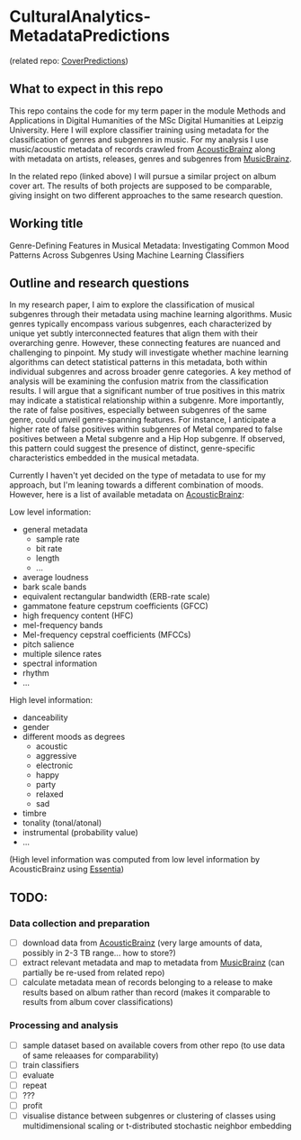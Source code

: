 # CulturalAnalytics-MetadataPredictions
(related repo: [CoverPredictions](https://github.com/nicobenz/CulturalAnalytics-CoverPredictions))
## What to expect in this repo
This repo contains the code for my term paper in the module Methods and Applications in Digital Humanities of the MSc Digital Humanities at Leipzig University. 
Here I will explore classifier training using metadata for the classification of genres and subgenres in music. 
For my analysis I use music/acoustic metadata of records crawled from [AcousticBrainz](https://acousticbrainz.org) along with metadata on artists, releases, genres and subgenres from [MusicBrainz](https://musicbrainz.org). 

In the related repo (linked above) I will pursue a similar project on album cover art. 
The results of both projects are supposed to be comparable, giving insight on two different approaches to the same research question.

## Working title
Genre-Defining Features in Musical Metadata: Investigating Common Mood Patterns Across Subgenres Using Machine Learning Classifiers

## Outline and research questions
In my research paper, I aim to explore the classification of musical subgenres through their metadata using machine learning algorithms. 
Music genres typically encompass various subgenres, each characterized by unique yet subtly interconnected features that align them with their overarching genre. 
However, these connecting features are nuanced and challenging to pinpoint. 
My study will investigate whether machine learning algorithms can detect statistical patterns in this metadata, both within individual subgenres and across broader genre categories. 
A key method of analysis will be examining the confusion matrix from the classification results. 
I will argue that a significant number of true positives in this matrix may indicate a statistical relationship within a subgenre. 
More importantly, the rate of false positives, especially between subgenres of the same genre, could unveil genre-spanning features. 
For instance, I anticipate a higher rate of false positives within subgenres of Metal compared to false positives between a Metal subgenre and a Hip Hop subgenre. 
If observed, this pattern could suggest the presence of distinct, genre-specific characteristics embedded in the musical metadata.

Currently I haven't yet decided on the type of metadata to use for my approach, but I'm leaning towards a different combination of moods. 
However, here is a list of available metadata on [AcousticBrainz](https://acousticbrainz.org):

Low level information:
- general metadata
  - sample rate
  - bit rate
  - length
  - ...
- average loudness
- bark scale bands
- equivalent rectangular bandwidth (ERB-rate scale)
- gammatone feature cepstrum coefficients (GFCC)
- high frequency content (HFC)
- mel-frequency bands
- Mel-frequency cepstral coefficients (MFCCs) 
- pitch salience
- multiple silence rates
- spectral information
- rhythm
- ...

High level information:
- danceability
- gender
- different moods as degrees
  - acoustic
  - aggressive
  - electronic
  - happy
  - party
  - relaxed
  - sad
- timbre
- tonality (tonal/atonal)
- instrumental (probability value)
- ...

(High level information was computed from low level information by AcousticBrainz using [Essentia](https://essentia.upf.edu/index.html))

## TODO:
### Data collection and preparation
- [ ] download data from [AcousticBrainz](https://acousticbrainz.org) (very large amounts of data, possibly in 2-3 TB range... how to store?)
- [ ] extract relevant metadata and map to metadata from [MusicBrainz](https://musicbrainz.org) (can partially be re-used from related repo)
- [ ] calculate metadata mean of records belonging to a release to make results based on album rather than record (makes it comparable to results from album cover classifications)
### Processing and analysis
- [ ] sample dataset based on available covers from other repo (to use data of same releaases for comparability)
- [ ] train classifiers
- [ ] evaluate
- [ ] repeat
- [ ] ???
- [ ] profit
- [ ] visualise distance between subgenres or clustering of classes using multidimensional scaling or t-distributed stochastic neighbor embedding
